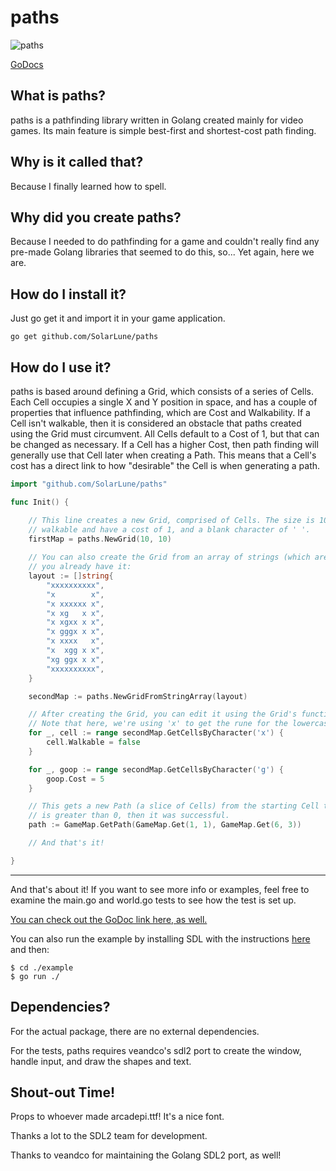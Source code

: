 
# paths

![paths](https://user-images.githubusercontent.com/4733521/48970683-21882880-efc4-11e8-9b60-670f46c6fd77.gif)

[GoDocs](https://godoc.org/github.com/SolarLune/paths)

## What is paths?

paths is a pathfinding library written in Golang created mainly for video games. Its main feature is simple best-first and shortest-cost path finding.

## Why is it called that?

Because I finally learned how to spell.

## Why did you create paths?

Because I needed to do pathfinding for a game and couldn't really find any pre-made Golang libraries that seemed to do this, so... Yet again, here we are.

## How do I install it?

Just go get it and import it in your game application.

`go get github.com/SolarLune/paths`

## How do I use it?

paths is based around defining a Grid, which consists of a series of Cells. Each Cell occupies a single X and Y position in space, and has a couple of properties that influence pathfinding, which are Cost and Walkability. If a Cell isn't walkable, then it is considered an obstacle that paths created using the Grid must circumvent. All Cells default to a Cost of 1, but that can be changed as necessary. If a Cell has a higher Cost, then path finding will generally use that Cell later when creating a Path. This means that a Cell's cost has a direct link to how "desirable" the Cell is when generating a path. 

```go
import "github.com/SolarLune/paths"

func Init() {

    // This line creates a new Grid, comprised of Cells. The size is 10x10. By default, all Cells are 
    // walkable and have a cost of 1, and a blank character of ' '.
    firstMap = paths.NewGrid(10, 10)
    
    // You can also create the Grid from an array of strings (which are interpreted as arrays of runes), if 
    // you already have it:
    layout := []string{
        "xxxxxxxxxx",
        "x        x",
        "x xxxxxx x",
        "x xg   x x",
        "x xgxx x x",
        "x gggx x x",
        "x xxxx   x",
        "x  xgg x x",
        "xg ggx x x",
        "xxxxxxxxxx",
    }

    secondMap := paths.NewGridFromStringArray(layout)

    // After creating the Grid, you can edit it using the Grid's functions.
    // Note that here, we're using 'x' to get the rune for the lowercase x character, not a string ("x").
    for _, cell := range secondMap.GetCellsByCharacter('x') {
        cell.Walkable = false
    }

    for _, goop := range secondMap.GetCellsByCharacter('g') {
        goop.Cost = 5
    }

    // This gets a new Path (a slice of Cells) from the starting Cell to the destination Cell. If the path's length
    // is greater than 0, then it was successful.
    path := GameMap.GetPath(GameMap.Get(1, 1), GameMap.Get(6, 3))

    // And that's it!

}

```
---

And that's about it! If you want to see more info or examples, feel free to examine the main.go and world.go tests to see how the test is set up.

[You can check out the GoDoc link here, as well.](https://godoc.org/github.com/SolarLune/paths)

You can also run the example by installing SDL with the instructions [here](https://github.com/veandco/go-sdl2#requirements)
and then:

```
$ cd ./example
$ go run ./
```

## Dependencies?

For the actual package, there are no external dependencies.

For the tests, paths requires veandco's sdl2 port to create the window, handle input, and draw the shapes and text.

## Shout-out Time!

Props to whoever made arcadepi.ttf! It's a nice font.

Thanks a lot to the SDL2 team for development.

Thanks to veandco for maintaining the Golang SDL2 port, as well!
